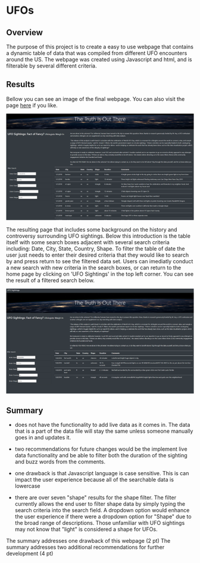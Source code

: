 # UFOs  

## Overview

The purpose of this project is to create a easy to use webpage that contains a dynamic table of data that was compiled from different UFO encounters around the US. The webpage was created using Javascript and html, and is filterable by several different criteria.

## Results

Bellow you can see an image of the final webpage. You can also visit the page [here](https://pswil.github.io/UFOs/index.html) if you like.

![alt text](https://github.com/PSWil/UFOs/blob/main/static/images/Page_overview.png)

The resulting page that includes some background on the history and controversy surrounding UFO sightings. Below this introduction is the table itself with some search boxes adjacent with several search criteria including: Date, City, State, Country, Shape. To filter the table of date the user just needs to enter their desired criteria that they would like to search by and press return to see the filtered data set. Users can imediatly conduct a new search with new criteria in the search boxes, or can return to the home page by clicking on 'UFO Sightings' in the top left corner. You can see the result of a filtered search below.

![alt text](https://github.com/PSWil/UFOs/blob/main/static/images/Page_search.png)

## Summary



- does not have the functionality to add live data as it comes in. The data that is a part of the data file will stay the same unless someone manually goes in and updates it.
- two recommendations for future changes would be the implement live data functionality and be able to filter both the duration of the sighting and buzz words from the comments.

- one drawback is that Javascript language is case sensitive. This is can impact the user experience because all of the searchable data is lowercase 
- there are over seven "shape" results for the shape filter. The filter currently allows the end user to filter shape data by simply typing the search criteria into the search field. A dropdown option would enhance the user experience if there were a dropdown option for "Shape" due to the broad range of descriptions. Those unfamiliar with UFO sightings may not know that "light" is considered a shape for UFOs.


The summary addresses one drawback of this webpage (2 pt)
The summary addresses two additional recommendations for further development (4 pt)

